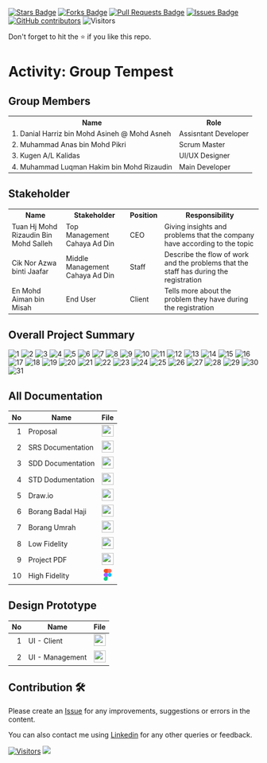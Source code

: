 <a href="https://github.com/drshahizan/software-engineering/stargazers"><img src="https://img.shields.io/github/stars/drshahizan/software-engineering" alt="Stars Badge"/></a>
<a href="https://github.com/drshahizan/software-engineering/network/members"><img src="https://img.shields.io/github/forks/drshahizan/software-engineering" alt="Forks Badge"/></a>
<a href="https://github.com/drshahizan/software-engineering/pulls"><img src="https://img.shields.io/github/issues-pr/drshahizan/software-engineering" alt="Pull Requests Badge"/></a>
<a href="https://github.com/drshahizan/software-engineering/issues"><img src="https://img.shields.io/github/issues/drshahizan/software-engineering" alt="Issues Badge"/></a>
<a href="https://github.com/drshahizan/software-engineering/graphs/contributors"><img alt="GitHub contributors" src="https://img.shields.io/github/contributors/drshahizan/software-engineering?color=2b9348"></a>
![Visitors](https://api.visitorbadge.io/api/visitors?path=https%3A%2F%2Fgithub.com%2Fdrshahizan%2Fsoftware-engineering&labelColor=%23d9e3f0&countColor=%23697689&style=flat)


Don't forget to hit the :star: if you like this repo.

# Activity: Group Tempest

## Group Members
<table>
  <tr>
    <th>Name</th>
    <th>Role</th>
  </tr>
  <tr>
    <td>1. Danial Harriz bin Mohd Asineh @ Mohd Asneh</td>
    <td>Assisntant Developer</td>
  </tr>
  <tr>
    <td>2. Muhammad Anas bin Mohd Pikri</td>
    <td>Scrum Master</td>
  </tr>
    <tr>
    <td>3. Kugen A/L Kalidas</td>
    <td>UI/UX Designer</td>
  </tr>
    <tr>
    <td>4. Muhammad Luqman Hakim bin Mohd Rizaudin</td>
    <td>Main Developer</td>
  </tr>
</table>

## Stakeholder
<table>
  <tr>
    <th>Name</th>
    <th>Stakeholder</th>
    <th>Position</th>
    <th>Responsibility</th>
  </tr>
  <tr>
    <td>Tuan Hj Mohd Rizaudin Bin Mohd Salleh</td>
    <td>Top Management Cahaya Ad Din</td>
    <td>CEO</td>
    <td>Giving insights and problems that the company have according to the topic</td>
  </tr>
    <tr>
    <td>Cik Nor Azwa binti Jaafar</td>
    <td>Middle Management Cahaya Ad Din</td>
    <td>Staff</td>
    <td>Describe the flow of work and the problems that the staff has during the registration</td>
  </tr>
    <tr>
    <td>En Mohd Aiman bin Misah</td>
    <td>End User</td>
    <td>Client</td>
    <td>Tells more about the problem they have during the registration</td>
  </tr>
</table>

## Overall Project Summary

![1](https://github.com/drshahizan/software-engineering/assets/128146716/e97b543b-ca95-44c6-9555-b4381462dca9)
![2](https://github.com/drshahizan/software-engineering/assets/128146716/55a65960-34d8-4251-a79c-a52d82c65bfd)
![3](https://github.com/drshahizan/software-engineering/assets/128146716/84b297a8-c868-43bf-ad58-6449605e7d79)
![4](https://github.com/drshahizan/software-engineering/assets/128146716/11cc41fa-34ef-4039-946d-d0a2df2324f0)
![5](https://github.com/drshahizan/software-engineering/assets/128146716/fe8be326-c321-4883-82ea-f16b436dcf1f)
![6](https://github.com/drshahizan/software-engineering/assets/128146716/1eadb323-5624-4d1d-8018-09f877ca2c72)
![7](https://github.com/drshahizan/software-engineering/assets/128146716/6af52242-3a99-40cb-9918-2373f1ebe807)
![8](https://github.com/drshahizan/software-engineering/assets/128146716/e83291dc-3eb8-40cf-a4aa-f148cc528479)
![9](https://github.com/drshahizan/software-engineering/assets/128146716/7311f42b-826b-4075-86db-028cf7cf0b6b)
![10](https://github.com/drshahizan/software-engineering/assets/128146716/5dd31726-97a8-4b95-8ed5-f16c2e6e1758)
![11](https://github.com/drshahizan/software-engineering/assets/128146716/8d29268c-1a1c-4301-86e1-fb7e0030feff)
![12](https://github.com/drshahizan/software-engineering/assets/128146716/3aec3155-b6ac-4a4f-bfc5-4a630069f2a3)
![13](https://github.com/drshahizan/software-engineering/assets/128146716/bec8914b-9baa-4a7d-9473-48bbc364bfe2)
![14](https://github.com/drshahizan/software-engineering/assets/128146716/9f83fb4d-d053-4501-b1d8-bfce9599430d)
![15](https://github.com/drshahizan/software-engineering/assets/128146716/4ce4a344-0aee-49ec-89bd-8156d44d5e52)
![16](https://github.com/drshahizan/software-engineering/assets/128146716/3a37f5c7-9d43-4a6c-953e-03b8ecd905f1)
![17](https://github.com/drshahizan/software-engineering/assets/128146716/b71d92d0-e596-47a8-a381-e95464e70da9)
![18](https://github.com/drshahizan/software-engineering/assets/128146716/25d4cab7-881e-401b-b769-146eb556f4eb)
![19](https://github.com/drshahizan/software-engineering/assets/128146716/a22a320f-2c8b-4b15-8d42-1d22949bd44a)
![20](https://github.com/drshahizan/software-engineering/assets/128146716/5ab60251-2578-46f4-9ee6-59892f61d171)
![21](https://github.com/drshahizan/software-engineering/assets/128146716/88934a07-e2b1-41dd-ab41-f2bdadde802c)
![22](https://github.com/drshahizan/software-engineering/assets/128146716/4684abd0-a62b-405e-9d89-3a39b49c6752)
![23](https://github.com/drshahizan/software-engineering/assets/128146716/c7d52a8c-45a6-41ae-8b7a-5ff96fd1669a)
![24](https://github.com/drshahizan/software-engineering/assets/128146716/3c4345f9-243b-4e6f-98b9-004dc86e2c8d)
![25](https://github.com/drshahizan/software-engineering/assets/128146716/12a44295-1ae1-4696-a537-ed82859edff8)
![26](https://github.com/drshahizan/software-engineering/assets/128146716/fa1cefab-8057-44fc-809e-7ce1d73ddb34)
![27](https://github.com/drshahizan/software-engineering/assets/128146716/317334e7-4ac0-4fe6-9838-abb01810d435)
![28](https://github.com/drshahizan/software-engineering/assets/128146716/81431715-c507-407b-9ada-71ffe75ff2aa)
![29](https://github.com/drshahizan/software-engineering/assets/128146716/d9937044-88ed-42bf-9460-0a8e5139b5d2)
![30](https://github.com/drshahizan/software-engineering/assets/128146716/01d447df-2312-4979-a361-60aeb8201e2f)
![31](https://github.com/drshahizan/software-engineering/assets/128146716/56e17d2f-3e94-4798-b484-f8eddad42e7a)


## All Documentation
| No | Name |File | 
| -----:| ----- | :------: | 
|1| Proposal| <a href="https://github.com/drshahizan/software-engineering/tree/main/proposal/submission/sec02/Tempest" ><img src="https://raw.githubusercontent.com/drshahizan/software-engineering/main/images/document1.png" width="24px" height="24px" ></a>|
|2| SRS Documentation| <a href="https://docs.google.com/document/d/10gvMoqZI62MOTXbXjc-9j_9U0HgUAkaB/edit" ><img src="https://raw.githubusercontent.com/drshahizan/software-engineering/main/images/document1.png" width="24px" height="24px" ></a>|
|3| SDD Documentation| <a href="https://docs.google.com/document/d/1K2Qi3slGgb55GVH3L77NezoQBvgSlP_35AhlF6R2jow/edit" ><img src="https://raw.githubusercontent.com/drshahizan/software-engineering/main/images/document1.png" width="24px" height="24px" ></a>|
|4| STD Dodumentation| <a href="https://docs.google.com/document/d/1z9bRBwo4C8FDRjve47uwQt6wyxI6S2xL/edit" ><img src="https://raw.githubusercontent.com/drshahizan/software-engineering/main/images/document1.png" width="24px" height="24px" ></a>|
|5| Draw.io| <a href="https://github.com/drshahizan/software-engineering/tree/main/project/documentation/srs/sec02/tempest/drawio" ><img src="https://raw.githubusercontent.com/drshahizan/software-engineering/fa23f96100aedccb8c634fba496ebcfc9968b9ee/images/drawio.svg" width="24px" height="24px" ></a>|
|6| Borang Badal Haji| <a href="https://drive.google.com/drive/folders/1xm0X4yxzjBrGPt_EeF4PT4udWYxdx8PS?usp=share_link" ><img src="https://raw.githubusercontent.com/drshahizan/software-engineering/main/images/document1.png" width="24px" height="24px" ></a>|
|7| Borang Umrah| <a href="https://drive.google.com/drive/folders/1cNg7cQG-RONHfL7_yHy9h5DZDWGfi-1k?usp=share_link" ><img src="https://raw.githubusercontent.com/drshahizan/software-engineering/main/images/document1.png" width="24px" height="24px" ></a>|
|8| Low Fidelity| <a href="https://drive.google.com/drive/folders/1cNg7cQG-RONHfL7_yHy9h5DZDWGfi-1k?usp=share_link" ><img src="https://raw.githubusercontent.com/drshahizan/software-engineering/main/images/document1.pngg" width="24px" height="24px" ></a>|
|9| Project PDF| <a href="https://drive.google.com/drive/folders/1cNg7cQG-RONHfL7_yHy9h5DZDWGfi-1k?usp=share_link" ><img src="https://raw.githubusercontent.com/drshahizan/software-engineering/main/images/document1.png" width="24px" height="24px" ></a>|
|10| High Fidelity| <a href="https://www.figma.com/file/14yOLT8pXoP32SdUMzbycj/High-Fidelity?type=design&mode=design&t=paIO4RrD2YTAGP86-1" ><img src="./images/figma.svg" width="24px" height="24px" ></a>|

## Design Prototype
| No | Name |File | 
| -----:| ----- | :------: | 
|1| UI - Client| <a href="https://www.figma.com/proto/bxZ5VHV7AgqrPldNkQLjce/client-UI?type=design&scaling=scale-down&page-id=0%3A1&starting-point-node-id=6%3A8&node-id=6-8&mode=design"><img src="https://raw.githubusercontent.com/drshahizan/software-engineering/fa23f96100aedccb8c634fba496ebcfc9968b9ee/images/figma.svg" width="24px" height="24px" ></a>|
|2| UI - Management| <a href="https://www.figma.com/proto/r9ZZSRqizWzXMz3Xdq5Oc9/management-dashboard?type=design&scaling=scale-down&page-id=0%3A1&starting-point-node-id=2%3A5&node-id=2-5&mode=design" ><img src="https://raw.githubusercontent.com/drshahizan/software-engineering/fa23f96100aedccb8c634fba496ebcfc9968b9ee/images/figma.svg" width="24px" height="24px" ></a>|



## Contribution 🛠️
Please create an [Issue](https://github.com/drshahizan/software-engineering/issues) for any improvements, suggestions or errors in the content.

You can also contact me using [Linkedin](https://www.linkedin.com/in/drshahizan/) for any other queries or feedback.

[![Visitors](https://api.visitorbadge.io/api/visitors?path=https%3A%2F%2Fgithub.com%2Fdrshahizan&labelColor=%23697689&countColor=%23555555&style=plastic)](https://visitorbadge.io/status?path=https%3A%2F%2Fgithub.com%2Fdrshahizan)
![](https://hit.yhype.me/github/profile?user_id=81284918)


